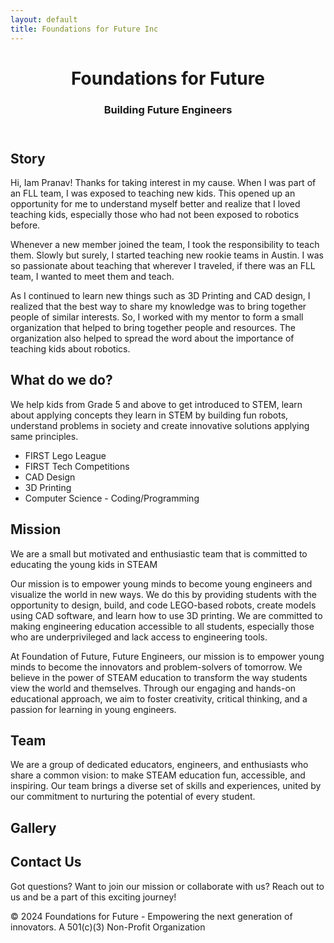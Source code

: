 ```yaml
---
layout: default
title: Foundations for Future Inc
---
```


<header>
    <h1>Foundations for Future</h1>
    <h3>Building Future Engineers</h3>
</header>

## Story

Hi, Iam Pranav! Thanks for taking interest in my cause. When I was part of an FLL team, I was exposed to teaching new kids. This opened up an opportunity for me to understand myself better and realize that I loved teaching kids, especially those who had not been exposed to robotics before.

Whenever a new member joined the team, I took the responsibility to teach them. Slowly but surely, I started teaching new rookie teams in Austin. I was so passionate about teaching that wherever I traveled, if there was an FLL team, I wanted to meet them and teach.

As I continued to learn new things such as 3D Printing and CAD design, I realized that the best way to share my knowledge was to bring together people of similar interests. So, I worked with my mentor to form a small organization that helped to bring together people and resources. The organization also helped to spread the word about the importance of teaching kids about robotics.

## What do we do?

We help kids from Grade 5 and above to get introduced to STEM, learn about applying concepts they learn in STEM by building fun robots, understand problems in society and create innovative solutions applying same principles.

* FIRST Lego League
* FIRST Tech Competitions
* CAD Design
* 3D Printing
* Computer Science - Coding/Programming



## Mission

We are a small but motivated and enthusiastic team that is committed to educating the young kids in STEAM


Our mission is to empower young minds to become young engineers and visualize the world in new ways. We do this by providing students with the opportunity to design, build, and code LEGO-based robots, create models using CAD software, and learn how to use 3D printing. We are committed to making engineering education accessible to all students, especially those who are underprivileged and lack access to engineering tools.

At Foundation of Future, Future Engineers, our mission is to empower young minds to become the innovators and problem-solvers of tomorrow. We believe in the power of STEAM education to transform the way students view the world and themselves. Through our engaging and hands-on educational approach, we aim to foster creativity, critical thinking, and a passion for learning in young engineers.</p>


## Team

We are a group of dedicated educators, engineers, and enthusiasts who share a common vision: to make STEAM education fun, accessible, and inspiring. Our team brings a diverse set of skills and experiences, united by our commitment to nurturing the potential of every student.

## Gallery

## Contact Us

Got questions? Want to join our mission or collaborate with us? Reach out to us and be a part of this exciting journey!

<footer>
    <p>&copy; 2024 Foundations for Future - Empowering the next generation of innovators. A 501(c)(3) Non-Profit Organization</p>
</footer>
